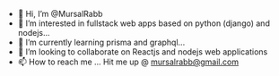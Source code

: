 - 👋 Hi, I’m @MursalRabb
- 👀 I’m interested in fullstack web apps based on python (django) and nodejs...
- 🌱 I’m currently learning prisma and graphql...
- 💞️ I’m looking to collaborate on Reactjs and nodejs web applications
- 📫 How to reach me ... Hit me up @ mursalrabb@gmail.com

<!---
MursalRabb/MursalRabb is a ✨ special ✨ repository because its `README.md` (this file) appears on your GitHub profile.
You can click the Preview link to take a look at your changes.
--->
